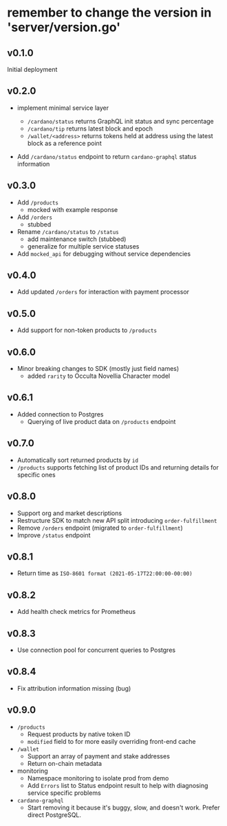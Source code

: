 # remember to change the version in 'server/version.go'

## v0.1.0
Initial deployment

## v0.2.0
- implement minimal service layer
  - `/cardano/status` returns GraphQL init status and sync percentage
  - `/cardano/tip` returns latest block and epoch
  - `/wallet/<address>` returns tokens held at address using the latest block as a reference point

- Add `/cardano/status` endpoint to return `cardano-graphql` status information

## v0.3.0
- Add `/products`
  - mocked with example response
- Add `/orders`
  - stubbed
- Rename `/cardano/status` to `/status`
  - add maintenance switch (stubbed)
  - generalize for multiple service statuses
- Add `mocked_api` for debugging without service dependencies

## v0.4.0
- Add updated `/orders` for interaction with payment processor

## v0.5.0
- Add support for non-token products to `/products`

## v0.6.0
- Minor breaking changes to SDK (mostly just field names)
  - added `rarity` to Occulta Novellia Character model

## v0.6.1
- Added connection to Postgres
  - Querying of live product data on `/products` endpoint

## v0.7.0
- Automatically sort returned products by `id`
- `/products` supports fetching list of product IDs and returning details for specific ones

## v0.8.0
- Support org and market descriptions
- Restructure SDK to match new API split introducing `order-fulfillment`
- Remove `/orders` endpoint (migrated to `order-fulfillment`)
- Improve `/status` endpoint

## v0.8.1
- Return time as `ISO-8601 format (2021-05-17T22:00:00-00:00)`

## v0.8.2
- Add health check metrics for Prometheus

## v0.8.3
- Use connection pool for concurrent queries to Postgres

## v0.8.4
- Fix attribution information missing (bug)

## v0.9.0
- `/products`
  - Request products by native token ID
  - `modified` field to for more easily overriding front-end cache
- `/wallet`
  - Support an array of payment and stake addresses
  - Return on-chain metadata
- monitoring
  - Namespace monitoring to isolate prod from demo
  - Add `Errors` list to Status endpoint result to help with diagnosing service specific problems
- `cardano-graphql`
  - Start removing it because it's buggy, slow, and doesn't work. Prefer direct PostgreSQL.